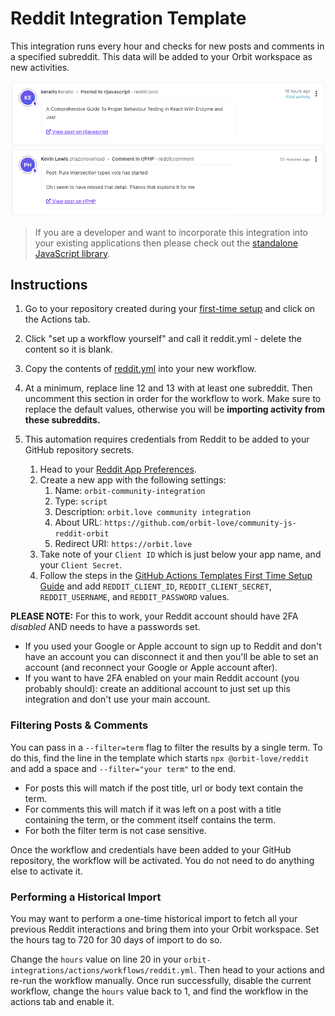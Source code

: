 # Reddit Integration Template

This integration runs every hour and checks for new posts and comments in a specified subreddit. This data will be added to your Orbit workspace as new activities.

![](https://github.com/orbit-love/community-js-reddit-orbit/blob/main/docs/activity-post.png)
![](https://github.com/orbit-love/community-js-reddit-orbit/blob/main/docs/activity-comment.png)

> If you are a developer and want to incorporate this integration into your existing applications then please check out the [standalone JavaScript library](https://github.com/orbit-love/community-js-reddit-orbit).

## Instructions

1. Go to your repository created during your [first-time setup](../FIRST_TIME_SETUP.md) and click on the Actions tab.
2. Click "set up a workflow yourself" and call it reddit.yml - delete the content so it is blank.
3. Copy the contents of [reddit.yml](reddit.yml) into your new workflow.
4. At a minimum, replace line 12 and 13 with at least one subreddit. Then uncomment this section in order for the workflow to work. Make sure to replace the default values, otherwise you will be **importing activity from these subreddits.**
5. This automation requires credentials from Reddit to be added to your GitHub repository secrets.

   1. Head to your [Reddit App Preferences](https://www.reddit.com/prefs/apps/).
   2. Create a new app with the following settings:
      1. Name: `orbit-community-integration`
      2. Type: `script`
      3. Description: `orbit.love community integration`
      4. About URL: `https://github.com/orbit-love/community-js-reddit-orbit`
      5. Redirect URI: `https://orbit.love`
   3. Take note of your `Client ID` which is just below your app name, and your `Client Secret`.
   4. Follow the steps in the [GitHub Actions Templates First Time Setup Guide](https://github.com/orbit-love/github-actions-templates/blob/main/FIRST_TIME_SETUP.md) and add `REDDIT_CLIENT_ID`, `REDDIT_CLIENT_SECRET`, `REDDIT_USERNAME`, and `REDDIT_PASSWORD` values.

**PLEASE NOTE:** For this to work, your Reddit account should have 2FA _disabled_ AND needs to have a passwords set.

- If you used your Google or Apple account to sign up to Reddit and don't have an account you can disconnect it and then you'll be able to set an account (and reconnect your Google or Apple account after).
- If you want to have 2FA enabled on your main Reddit account (you probably should): create an additional account to just set up this integration and don't use your main account.

### Filtering Posts & Comments

You can pass in a `--filter=term` flag to filter the results by a single term. To do this, find the line in the template which starts `npx @orbit-love/reddit` and add a space and `--filter="your term"` to the end.

- For posts this will match if the post title, url or body text contain the term.
- For comments this will match if it was left on a post with a title containing the term, or the comment itself contains the term.
- For both the filter term is not case sensitive.

Once the workflow and credentials have been added to your GitHub repository, the workflow will be activated. You do not need to do anything else to activate it.

### Performing a Historical Import

You may want to perform a one-time historical import to fetch all your previous Reddit interactions and bring them into your Orbit workspace. Set the hours tag to 720 for 30 days of import to do so.

Change the `hours` value on line 20 in your `orbit-integrations/actions/workflows/reddit.yml`. Then head to your actions and re-run the workflow manually. Once run successfully, disable the current workflow, change the `hours` value back to 1, and find the workflow in the actions tab and enable it.
